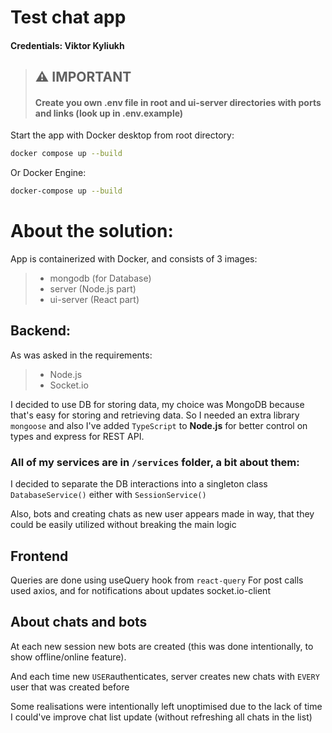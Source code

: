 # Test chat app
#### Credentials: Viktor Kyliukh 

> ## **⚠️ IMPORTANT️**
> #### Create you own .env file in root and ui-server directories with ports and links (look up in .env.example)

Start the app with Docker desktop from root directory:
```bash
docker compose up --build
```
Or
Docker Engine:
```bash
docker-compose up --build
```

# About the solution:

App is containerized with Docker, and consists of 3 images:

> - mongodb (for Database)
> - server (Node.js part)
> - ui-server (React part)

## Backend:

As was asked in the requirements:

> - Node.js
> - Socket.io 

I decided to use DB for storing data, 
my choice was MongoDB because that's 
easy for storing and retrieving data. 
So I needed an extra library `mongoose` and also
I've added `TypeScript` to **Node.js** for better 
control on types and express for REST API.

### All of my services are in `/services` folder, a bit about them:

I decided to separate the DB interactions into a
singleton class `DatabaseService()` either with `SessionService()`

Also, bots and creating chats as new user appears made in way, 
that they could be easily utilized without breaking the main logic

## Frontend

Queries are done using useQuery hook from `react-query`
For post calls used axios, and for notifications about updates
socket.io-client

## About chats and bots

At each new session new bots are created (this was done intentionally,
to show offline/online feature).

And each time new `USER`authenticates, server creates new chats with `EVERY` 
user that was created before

Some realisations were intentionally left unoptimised due to the lack of time
I could've improve chat list update (without refreshing all chats in the list)
